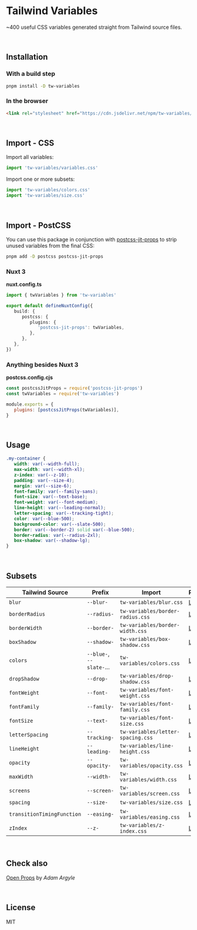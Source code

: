 # Tailwind Variables

~400 useful CSS variables generated straight from Tailwind source files.

<br />

## Installation

### With a build step

```bash
pnpm install -D tw-variables
```

### In the browser

```html
<link rel="stylesheet" href="https://cdn.jsdelivr.net/npm/tw-variables/variables.css" />
```

<br />

## Import - CSS

Import all variables:

```js
import 'tw-variables/variables.css'
```

Import one or more subsets:

```js
import 'tw-variables/colors.css'
import 'tw-variables/size.css'
```

<br />

## Import - PostCSS

You can use this package in conjunction with [postcss-jit-props](https://github.com/GoogleChromeLabs/postcss-jit-props) to strip unused variables from the final CSS:

```bash
pnpm add -D postcss postcss-jit-props
```

### Nuxt 3

**nuxt.config.ts**

```ts
import { twVariables } from 'tw-variables'

export default defineNuxtConfig({
   build: {
      postcss: {
         plugins: {
            'postcss-jit-props': twVariables,
         },
      },
   },
})
```

### Anything besides Nuxt 3

**postcss.config.cjs**

```js
const postcssJitProps = require('postcss-jit-props')
const twVariables = require('tw-variables')

module.exports = {
   plugins: [postcssJitProps(twVariables)],
}
```

<br />

## Usage

```css
.my-container {
   width: var(--width-full);
   max-width: var(--width-xl);
   z-index: var(--z-10);
   padding: var(--size-4);
   margin: var(--size-6);
   font-family: var(--family-sans);
   font-size: var(--text-base);
   font-weight: var(--font-medium);
   line-height: var(--leading-normal);
   letter-spacing: var(--tracking-tight);
   color: var(--blue-500);
   background-color: var(--slate-500);
   border: var(--border-2) solid var(--blue-500);
   border-radius: var(--radius-2xl);
   box-shadow: var(--shadow-lg);
}
```

<br />

## Subsets

| Tailwind Source            | Prefix                   | Import                            | Reference                                                       |
| -------------------------- | ------------------------ | --------------------------------- | --------------------------------------------------------------- |
| `blur`                     | `--blur-`                | `tw-variables/blur.css`           | [Link](https://tailwindcss.com/docs/blur)                       |
| `borderRadius`             | `--radius-`              | `tw-variables/border-radius.css`  | [Link](https://tailwindcss.com/docs/border-radius)              |
| `borderWidth`              | `--border-`              | `tw-variables/border-width.css`   | [Link](https://tailwindcss.com/docs/border-width)               |
| `boxShadow`                | `--shadow-`              | `tw-variables/box-shadow.css`     | [Link](https://tailwindcss.com/docs/box-shadow)                 |
| `colors`                   | `--blue-`, `--slate-`... | `tw-variables/colors.css`         | [Link](https://tailwindcss.com/docs/customizing-colors)         |
| `dropShadow`               | `--drop-`                | `tw-variables/drop-shadow.css`    | [Link](https://tailwindcss.com/docs/drop-shadow)                |
| `fontWeight`               | `--font-`                | `tw-variables/font-weight.css`    | [Link](https://tailwindcss.com/docs/font-weight)                |
| `fontFamily`               | `--family-`              | `tw-variables/font-family.css`    | [Link](https://tailwindcss.com/docs/font-family)                |
| `fontSize`                 | `--text-`                | `tw-variables/font-size.css`      | [Link](https://tailwindcss.com/docs/font-size)                  |
| `letterSpacing`            | `--tracking-`            | `tw-variables/letter-spacing.css` | [Link](https://tailwindcss.com/docs/letter-spacing)             |
| `lineHeight`               | `--leading-`             | `tw-variables/line-height.css`    | [Link](https://tailwindcss.com/docs/line-height)                |
| `opacity`                  | `--opacity-`             | `tw-variables/opacity.css`        | [Link](https://tailwindcss.com/docs/opacity)                    |
| `maxWidth`                 | `--width-`               | `tw-variables/width.css`          | [Link](https://tailwindcss.com/docs/max-width)                  |
| `screens`                  | `--screen-`              | `tw-variables/screen.css`         | [Link](https://tailwindcss.com/docs/theme#screens)              |
| `spacing`                  | `--size-`                | `tw-variables/size.css`           | [Link](https://tailwindcss.com/docs/padding)                    |
| `transitionTimingFunction` | `--easing-`              | `tw-variables/easing.css`         | [Link](https://tailwindcss.com/docs/transition-timing-function) |
| `zIndex`                   | `--z-`                   | `tw-variables/z-index.css`        | [Link](https://tailwindcss.com/docs/z-index)                    |

<br />

## Check also

[Open Props](https://github.com/argyleink/open-props) by _Adam Argyle_

<br />

## License

MIT

